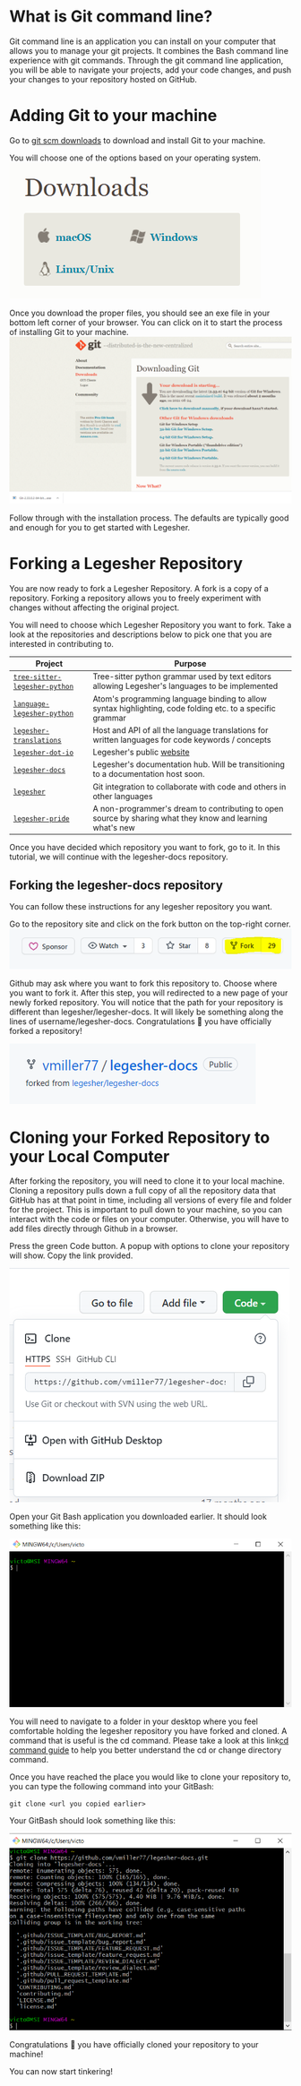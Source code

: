# What is Git command line?

Git command line is an application you can install on your computer that allows you to manage your git projects.
It combines the Bash command line experience with git commands. Through the git command line application, you will be able to navigate your projects, add your code changes, and push your changes to your repository hosted on GitHub.

# Adding Git to your machine

Go to [git scm downloads](https://git-scm.com/downloads) to download and install Git to your machine.

You will choose one of the options based on your operating system.
![Git Download Options](Git_Download_Options.PNG "Git Download Options")

Once you download the proper files, you should see an exe file in your bottom left corner of your browser. You can click on it to start the process of installing Git to your machine.
![Exe File Download](Exe_Download.PNG "Exe Download Screen")

Follow through with the installation process. The defaults are typically good and enough for you to get started with Legesher.

# Forking a Legesher Repository

You are now ready to fork a Legesher Repository. A fork is a copy of a repository. Forking a repository allows you to freely experiment with changes without affecting the original project.

You will need to choose which Legesher Repository you want to fork. Take a look at the repositories and descriptions below to pick one that you are interested in contributing to.

| Project                                                                                  | Purpose                                                                                                   |
| ---------------------------------------------------------------------------------------- | --------------------------------------------------------------------------------------------------------- |
| [`tree-sitter-legesher-python`](https://github.com/legesher/tree-sitter-legesher-python) | Tree-sitter python grammar used by text editors allowing Legesher's languages to be implemented           |
| [`language-legesher-python`](https://github.com/legesher/language-legesher-python)       | Atom's programming language binding to allow syntax highlighting, code folding etc. to a specific grammar |
| [`legesher-translations`](https://github.com/legesher/legesher-translations)             | Host and API of all the language translations for written languages for code keywords / concepts          |
| [`legesher-dot-io`](https://github.com/legesher/legesher-dot-io)                         | Legesher's public [website](https://legesher.io)                                                          |
| [`legesher-docs`](https://github.com/legesher/legesher-docs)                             | Legesher's documentation hub. Will be transitioning to a documentation host soon.                         |
| [`legesher`](https://github.com/legesher/legesher)                                       | Git integration to collaborate with code and others in other languages                                    |
| [`legesher-pride`](https://github.com/legesher/legesher-pride)                           | A non-programmer's dream to contributing to open source by sharing what they know and learning what's new |

Once you have decided which repository you want to fork, go to it. In this tutorial, we will continue with the legesher-docs repository.

## Forking the legesher-docs repository

You can follow these instructions for any legesher repository you want.

Go to the repository site and click on the fork button on the top-right corner.
![Fork Button](Fork_Button.PNG "Fork Button")

Github may ask where you want to fork this repository to. Choose where you want to fork it. After this step, you will redirected to a new page of your newly forked repository. You will notice that the path for your repository is different than legesher/legesher-docs. It will likely be something along the lines of username/legesher-docs. Congratulations :tada: you have officially forked a repository!

![Forked Repository Path](Forked_Repository_Path.PNG "Forked Repository Path")

# Cloning your Forked Repository to your Local Computer

After forking the repository, you will need to clone it to your local machine. Cloning a repository pulls down a full copy of all the repository data that GitHub has at that point in time, including all versions of every file and folder for the project. This is important to pull down to your machine, so you can interact with the code or files on your computer. Otherwise, you will have to add files directly through Github in a browser.

Press the green Code button. A popup with options to clone your repository will show. Copy the link provided.

![Code Button to Clone](Clone_Button.PNG "Code Button to Clone")

Open your Git Bash application you downloaded earlier. It should look something like this:

![Git Bash Example](Git_Bash_Example.PNG "Example of Git Bash on Opening")

You will need to navigate to a folder in your desktop where you feel comfortable holding the legesher repository you have forked and cloned.
A command that is useful is the cd command. Please take a look at this link[cd command guide](https://www.educative.io/edpresso/what-is-git-bash-change-directory) to help you better understand the cd or change directory command.

Once you have reached the place you would like to clone your repository to, you can type the following command into your GitBash:
```
git clone <url you copied earlier>
```
Your GitBash should look something like this:

![Git Bash Cloned Repository](Cloned_Repository_GitBash.PNG "Example of Cloned Repository")

Congratulations :tada: you have officially cloned your repository to your machine!

You can now start tinkering!
